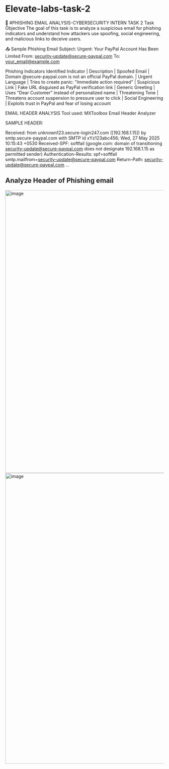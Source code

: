 # Elevate-labs-task-2
📧 #PHISHING EMAIL ANALYSIS-CYBERSECURITY INTERN TASK 2
Task Objective
The goal of this task is to analyze a suspicious email for phishing indicators and understand how attackers use spoofing, social engineering, and malicious links to deceive users.

📤 Sample Phishing Email
Subject: Urgent: Your PayPal Account Has Been Limited
From: security-update@secure-paypal.com
To: your_email@example.com

Phishing Indicators Identified
Indicator | Description
| Spoofed Email | Domain @secure-paypal.com is not an official PayPal domain.
| Urgent Language | Tries to create panic: "Immediate action required"
| Suspicious Link | Fake URL disguised as PayPal verification link
| Generic Greeting | Uses "Dear Customer" instead of personalized name
| Threatening Tone | Threatens account suspension to pressure user to click
| Social Engineering | Exploits trust in PayPal and fear of losing account

EMAIL HEADER ANALYSIS
Tool used: MXToolbox Email Header Analyzer

SAMPLE HEADER:

Received: from unknown123.secure-login247.com ([192.168.1.15])
	by smtp.secure-paypal.com with SMTP id xYz123abc456;
	Wed, 27 May 2025 10:15:43 +0530
Received-SPF: softfail (google.com: domain of transitioning security-update@secure-paypal.com does not designate 192.168.1.15 as permitted sender)
Authentication-Results: spf=softfail smtp.mailfrom=security-update@secure-paypal.com
Return-Path: <security-update@secure-paypal.com>
...

## Analyze Header of Phishing email

<img width="898" alt="image" src="https://github.com/user-attachments/assets/125b9be8-7169-4ede-8cc7-f40eacb65d29" />
<img width="923" alt="image" src="https://github.com/user-attachments/assets/066e74bf-a89e-42e1-80c5-678e1a040a49" />
